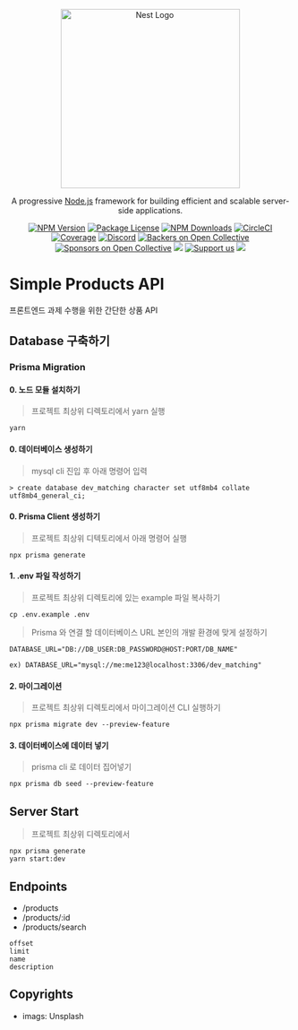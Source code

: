 <p align="center">
  <a href="http://nestjs.com/" target="blank"><img src="https://nestjs.com/img/logo_text.svg" width="320" alt="Nest Logo" /></a>
</p>

[circleci-image]: https://img.shields.io/circleci/build/github/nestjs/nest/master?token=abc123def456
[circleci-url]: https://circleci.com/gh/nestjs/nest

  <p align="center">A progressive <a href="http://nodejs.org" target="_blank">Node.js</a> framework for building efficient and scalable server-side applications.</p>
    <p align="center">
<a href="https://www.npmjs.com/~nestjscore" target="_blank"><img src="https://img.shields.io/npm/v/@nestjs/core.svg" alt="NPM Version" /></a>
<a href="https://www.npmjs.com/~nestjscore" target="_blank"><img src="https://img.shields.io/npm/l/@nestjs/core.svg" alt="Package License" /></a>
<a href="https://www.npmjs.com/~nestjscore" target="_blank"><img src="https://img.shields.io/npm/dm/@nestjs/common.svg" alt="NPM Downloads" /></a>
<a href="https://circleci.com/gh/nestjs/nest" target="_blank"><img src="https://img.shields.io/circleci/build/github/nestjs/nest/master" alt="CircleCI" /></a>
<a href="https://coveralls.io/github/nestjs/nest?branch=master" target="_blank"><img src="https://coveralls.io/repos/github/nestjs/nest/badge.svg?branch=master#9" alt="Coverage" /></a>
<a href="https://discord.gg/G7Qnnhy" target="_blank"><img src="https://img.shields.io/badge/discord-online-brightgreen.svg" alt="Discord"/></a>
<a href="https://opencollective.com/nest#backer" target="_blank"><img src="https://opencollective.com/nest/backers/badge.svg" alt="Backers on Open Collective" /></a>
<a href="https://opencollective.com/nest#sponsor" target="_blank"><img src="https://opencollective.com/nest/sponsors/badge.svg" alt="Sponsors on Open Collective" /></a>
  <a href="https://paypal.me/kamilmysliwiec" target="_blank"><img src="https://img.shields.io/badge/Donate-PayPal-ff3f59.svg"/></a>
    <a href="https://opencollective.com/nest#sponsor"  target="_blank"><img src="https://img.shields.io/badge/Support%20us-Open%20Collective-41B883.svg" alt="Support us"></a>
  <a href="https://twitter.com/nestframework" target="_blank"><img src="https://img.shields.io/twitter/follow/nestframework.svg?style=social&label=Follow"></a>
</p>
  <!--[![Backers on Open Collective](https://opencollective.com/nest/backers/badge.svg)](https://opencollective.com/nest#backer)
  [![Sponsors on Open Collective](https://opencollective.com/nest/sponsors/badge.svg)](https://opencollective.com/nest#sponsor)-->

# Simple Products API

프론트엔드 과제 수행을 위한 간단한 상품 API

## Database 구축하기

### Prisma Migration

#### 0. 노드 모듈 설치하기

> 프로젝트 최상위 디렉토리에서 yarn 실행

```
yarn
```

#### 0. 데이터베이스 생성하기

> mysql cli 진입 후 아래 명령어 입력

```
> create database dev_matching character set utf8mb4 collate utf8mb4_general_ci;
```

#### 0. Prisma Client 생성하기

> 프로젝트 최상위 디텍토리에서 아래 명령어 실행

```
npx prisma generate
```

#### 1. .env 파일 작성하기

> 프로젝트 최상위 디렉토리에 있는 example 파일 복사하기

```
cp .env.example .env
```

> Prisma 와 연결 할 데이터베이스 URL 본인의 개발 환경에 맞게 설정하기

```
DATABASE_URL="DB://DB_USER:DB_PASSWORD@HOST:PORT/DB_NAME"

ex) DATABASE_URL="mysql://me:me123@localhost:3306/dev_matching"
```

#### 2. 마이그레이션

> 프로젝트 최상위 디렉토리에서 마이그레이션 CLI 실행하기

```
npx prisma migrate dev --preview-feature
```

#### 3. 데이터베이스에 데이터 넣기

> prisma cli 로 데이터 집어넣기

```
npx prisma db seed --preview-feature
```

## Server Start

> 프로젝트 최상위 디렉토리에서

```
npx prisma generate
yarn start:dev
```

## Endpoints

- /products
- /products/:id
- /products/search

```
offset
limit
name
description
```

## Copyrights

- imags: Unsplash
